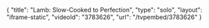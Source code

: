 {
    "title": "Lamb: Slow-Cooked to Perfection",
    "type": "solo",
    "layout": "iframe-static",
    "videoId": "3783626",
    "url": "\/tvpembed\/3783626"
}